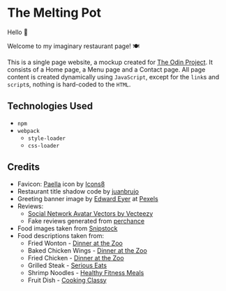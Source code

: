 <!-- @format -->

# The Melting Pot

Hello 👋

Welcome to my imaginary restaurant page! 🍽

This is a single page website, a mockup created for [The Odin Project](https://www.theodinproject.com).
It consists of a Home page, a Menu page and a Contact page. All page content is created dynamically using `JavaScript`, except for the `link`s and `script`s, nothing is hard-coded to the `HTML`.

## Technologies Used

- `npm`
- `webpack`
  - `style-loader`
  - `css-loader`

## Credits

- Favicon: <a target="_blank" href="https://icons8.com/icon/97309/paella">Paella</a> icon by <a target="_blank" href="https://icons8.com">Icons8</a>
- Restaurant title shadow code by [juanbrujo](https://codepen.io/juanbrujo)
- Greeting banner image by [Edward Eyer](https://www.pexels.com/photo/interior-design-of-an-empty-restaurant-2923034/) at [Pexels](https://www.pexels.com/)
- Reviews:
  - <a href="https://www.vecteezy.com/free-vector/social-network-avatar">Social Network Avatar Vectors by Vecteezy</a>
  - Fake reviews generated from [perchance](https://perchance.org/zomatoreviewgenerator)
- Food images taken from [Snipstock](https://snipstock.com/)
- Food descriptions taken from:
  - Fried Wonton - [Dinner at the Zoo](https://www.dinneratthezoo.com/fried-wonton-recipe/)
  - Baked Chicken Wings - [Dinner at the Zoo](https://www.dinneratthezoo.com/baked-chicken-wings/)
  - Fried Chicken - [Dinner at the Zoo](https://www.dinneratthezoo.com/fried-chicken-wings/)
  - Grilled Steak - [Serious Eats](https://www.seriouseats.com/food-lab-how-to-grill-steak-cuts-of-steak)
  - Shrimp Noodles - [Healthy Fitness Meals](https://healthyfitnessmeals.com/shrimp-stir-fry-noodles/)
  - Fruit Dish - [Cooking Classy](https://www.cookingclassy.com/honey-lime-rainbow-fruit-salad/)
